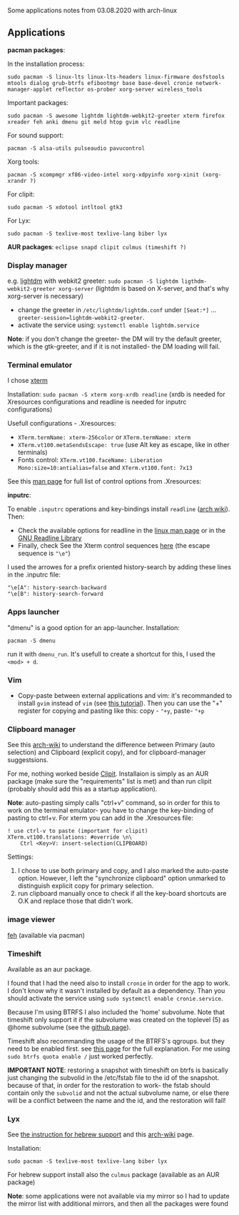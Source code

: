 Some applications notes from 03.08.2020 with arch-linux

## Applications

**pacman packages**:

In the installation process:

	sudo pacman -S linux-lts linux-lts-headers linux-firmware dosfstools mtools dialog grub-btrfs efibootmgr base base-devel cronie network-manager-applet reflector os-prober xorg-server wireless_tools

Important packages:

	sudo pacman -S awesome lightdm lightdm-webkit2-greeter xterm firefox xreader feh anki dmenu git meld htop gvim vlc readline

For sound support:

	pacman -S alsa-utils pulseaudio pavucontrol
	
Xorg tools:

	pacman -S xcompmgr xf86-video-intel xorg-xdpyinfo xorg-xinit (xorg-xrandr ?)

For clipit:

	sudo pacman -S xdotool intltool gtk3
	
For Lyx:

	sudo pacman -S texlive-most texlive-lang biber lyx

**AUR packages**: `eclipse snapd clipit culmus (timeshift ?)`

### Display manager

e.g. [lightdm](https://wiki.archlinux.org/index.php/LightDM) with webkit2 greeter: `sudo pacman -S lightdm ligthdm-webkit2-greeter xorg-server` (lightdm is based on X-server, and that's why xorg-server is necessary)

* change the greeter in `/etc/lightdm/lightdm.conf` under `[Seat:*]` ... `greeter-session=lightdm-webkit2-greeter`.
* activate the service using: `systemctl enable lightdm.service`

**Note**: if you don't change the greeter- the DM will try the default greeter, which is the gtk-greeter, and if it is not installed- the DM loading will fail.

### Terminal emulator

I chose [xterm](https://wiki.archlinux.org/index.php/Xterm)

Installation: `sudo pacman -S xterm xorg-xrdb readline` (xrdb is needed for Xresources configurations and readline is needed for inputrc configurations)

Usefull configurations - .Xresources:
* `XTerm.termName: xterm-256color` or `XTerm.termName: xterm`
* `XTerm.vt100.metaSendsEscape: true` (use Alt key as escape, like in other terminals)
* Fonts control: `XTerm.vt100.faceName: Liberation Mono:size=10:antialias=false` and `XTerm.vt100.font: 7x13`

See this [man page](https://jlk.fjfi.cvut.cz/arch/manpages/man/xterm.1) for full list of control options from .Xresources: 


**inputrc**: 

To enable `.inputrc` operations and key-bindings install `readline` ([arch wiki](https://wiki.archlinux.org/index.php/Readline)). Then:
* Check the available options for readline in the [linux man page](https://linux.die.net/man/3/readline) or in the [GNU Readline Library](https://tiswww.case.edu/php/chet/readline/readline.html)
* Finally, check See the Xterm control sequences [here](https://www.x.org/docs/xterm/ctlseqs.pdf) (the escape sequence is `"\e"`)

I used the arrowes for a prefix oriented history-search by adding these lines in the .inputrc file:

	"\e[A": history-search-backward
	"\e[B": history-search-forward


### Apps launcher

"dmenu" is a good option for an app-launcher.
Installation: 
	
	pacman -S dmenu

run it with `dmenu_run`. It's usefull to create a shortcut for this, I used the `<mod> + d`.

### Vim

* Copy-paste between external applications and vim: it's recommanded to install `gvim` instead of `vim` (see [this tutorial](https://www.youtube.com/watch?v=E_rbfQqrm7g)). Then you can use the "+" register for copying and pasting like this: copy - `"+y`, paste- `"+p`

### Clipboard manager

See this [arch-wiki](https://wiki.archlinux.org/index.php/Clipboard) to understand the difference between Primary (auto selection) and Clipboard (explicit copy), and for clipboard-manager suggestsions.

For me, nothing worked beside [Clipit](https://github.com/CristianHenzel/ClipIt). Installaion is simply as an AUR package (make sure the "requirements" list is met) and than run clipit (probably should add this as a startup application).

**Note**: auto-pasting simply calls "ctrl+v" command, so in order for this to work on the terminal emulator- you have to change the key-binding of pasting to ctrl+v. For xterm you can add in the .Xresources file:

	! use ctrl-v to paste (important for clipit)
	XTerm.vt100.translations: #override \n\
	    Ctrl <Key>V: insert-selection(CLIPBOARD)


Settings:
1. I chose to use both primary and copy, and I also marked the auto-paste option. However, I left the "synchronize clipboard" option unmarked to distinguish explicit copy for primary selection.
2. run clipboard manually once to check if all the key-board shortcuts are O.K and replace those that didn't work.

### image viewer

[feh](https://wiki.archlinux.org/index.php/Feh) (available via pacman)

### Timeshift
Available as an aur package.

I found that I had the need also to install `cronie` in order for the app to work. I don't know why it wasn't installed by default as a dependency. Than you should activate the service using `sudo systemctl enable cronie.service`.

Because I'm using BTRFS I also included the 'home' subvolume. Note that timeshift only support it if the subvolume was created on the toplevel (5) as @home subvolume (see the [github page](https://github.com/teejee2008/timeshift)).

Timeshift also recommanding the usage of the BTRFS's qgroups. but they need to be enabled first. see [this page](https://btrfs.wiki.kernel.org/index.php/Quota_support) for the full explanation. For me using `sudo btrfs quota enable /` just worked perfectly.

**IMPORTANT NOTE**: restoring a snapshot with timeshift on btrfs is basically just changing the subvolid in the /etc/fstab file to the id of the snapshot. because of that, in order for the restoration to work- the fstab should contain only the `subvolid` and not the actual subvolume name, or else there will be a conflict between the name and the id, and the restoration will fail!


### Lyx

See [the instruction for hebrew support](https://math-wiki.com/index.php?title=%D7%94%D7%95%D7%A8%D7%90%D7%95%D7%AA_%D7%9C%D7%94%D7%AA%D7%A7%D7%A0%D7%AA_LyX) and this [arch-wiki](https://wiki.archlinux.org/index.php/TeX_Live) page.

Installation:

	sudo pacman -S texlive-most texlive-lang biber lyx
	
For hebrew support install also the `culmus` package (available as an AUR package)

**Note**: some applications were not available via my mirror so I had to update the mirror list with additional mirrors, and then all the packages were found
